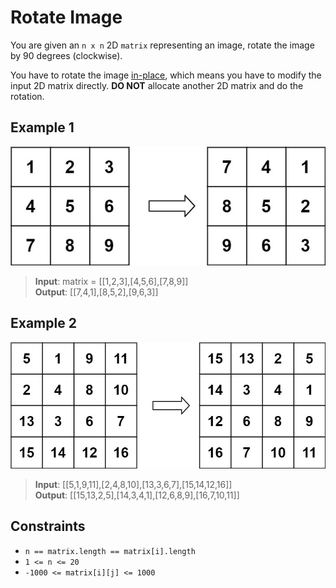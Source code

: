 # Rotate Image

You are given an `n x n` 2D `matrix` representing an image, rotate the image by 90 degrees (clockwise).

You have to rotate the image [in-place](https://en.wikipedia.org/wiki/In-place_algorithm), which means you have to modify the input 2D matrix directly. **DO NOT** allocate another 2D matrix and do the rotation.

## Example 1

![](assets/mat1.jpg)
> **Input**: matrix = [[1,2,3],[4,5,6],[7,8,9]]  
> **Output**: [[7,4,1],[8,5,2],[9,6,3]]

## Example 2

![](assets/mat2.jpg)
> **Input**: [[5,1,9,11],[2,4,8,10],[13,3,6,7],[15,14,12,16]]  
> **Output**: [[15,13,2,5],[14,3,4,1],[12,6,8,9],[16,7,10,11]]

## Constraints

- `n == matrix.length == matrix[i].length`
- `1 <= n <= 20`
- `-1000 <= matrix[i][j] <= 1000`
